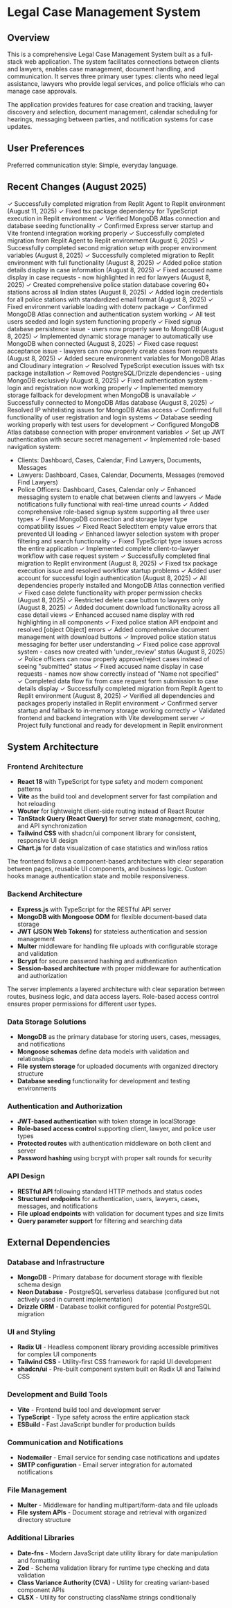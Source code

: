 # Legal Case Management System

## Overview

This is a comprehensive Legal Case Management System built as a full-stack web application. The system facilitates connections between clients and lawyers, enables case management, document handling, and communication. It serves three primary user types: clients who need legal assistance, lawyers who provide legal services, and police officials who can manage case approvals.

The application provides features for case creation and tracking, lawyer discovery and selection, document management, calendar scheduling for hearings, messaging between parties, and notification systems for case updates.

## User Preferences

Preferred communication style: Simple, everyday language.

## Recent Changes (August 2025)

✓ Successfully completed migration from Replit Agent to Replit environment (August 11, 2025)
✓ Fixed tsx package dependency for TypeScript execution in Replit environment
✓ Verified MongoDB Atlas connection and database seeding functionality
✓ Confirmed Express server startup and Vite frontend integration working properly
✓ Successfully completed migration from Replit Agent to Replit environment (August 6, 2025)
✓ Successfully completed second migration setup with proper environment variables (August 8, 2025)
✓ Successfully completed migration to Replit environment with full functionality (August 8, 2025)
✓ Added police station details display in case information (August 8, 2025)
✓ Fixed accused name display in case requests - now highlighted in red for lawyers (August 8, 2025)
✓ Created comprehensive police station database covering 60+ stations across all Indian states (August 8, 2025)
✓ Added login credentials for all police stations with standardized email format (August 8, 2025)
✓ Fixed environment variable loading with dotenv package
✓ Confirmed MongoDB Atlas connection and authentication system working
✓ All test users seeded and login system functioning properly
✓ Fixed signup database persistence issue - users now properly save to MongoDB (August 8, 2025)
✓ Implemented dynamic storage manager to automatically use MongoDB when connected (August 8, 2025)
✓ Fixed case request acceptance issue - lawyers can now properly create cases from requests (August 8, 2025)
✓ Added secure environment variables for MongoDB Atlas and Cloudinary integration
✓ Resolved TypeScript execution issues with tsx package installation
✓ Removed PostgreSQL/Drizzle dependencies - using MongoDB exclusively (August 8, 2025)
✓ Fixed authentication system - login and registration now working properly
✓ Implemented memory storage fallback for development when MongoDB is unavailable
✓ Successfully connected to MongoDB Atlas database (August 8, 2025)
✓ Resolved IP whitelisting issues for MongoDB Atlas access
✓ Confirmed full functionality of user registration and login systems
✓ Database seeding working properly with test users for development
✓ Configured MongoDB Atlas database connection with proper environment variables
✓ Set up JWT authentication with secure secret management
✓ Implemented role-based navigation system:
  - Clients: Dashboard, Cases, Calendar, Find Lawyers, Documents, Messages
  - Lawyers: Dashboard, Cases, Calendar, Documents, Messages (removed Find Lawyers)
  - Police Officers: Dashboard, Cases, Calendar only
✓ Enhanced messaging system to enable chat between clients and lawyers
✓ Made notifications fully functional with real-time unread counts
✓ Added comprehensive role-based signup system supporting all three user types
✓ Fixed MongoDB connection and storage layer type compatibility issues
✓ Fixed React SelectItem empty value errors that prevented UI loading
✓ Enhanced lawyer selection system with proper filtering and search functionality
✓ Fixed TypeScript type issues across the entire application
✓ Implemented complete client-to-lawyer workflow with case request system
✓ Successfully completed final migration to Replit environment (August 8, 2025)
✓ Fixed tsx package execution issue and resolved workflow startup problems
✓ Added user account for successful login authentication (August 8, 2025)
✓ All dependencies properly installed and MongoDB Atlas connection verified
✓ Fixed case delete functionality with proper permission checks (August 8, 2025)
✓ Restricted delete case button to lawyers only (August 8, 2025)
✓ Added document download functionality across all case detail views
✓ Enhanced accused name display with red highlighting in all components
✓ Fixed police station API endpoint and resolved [object Object] errors
✓ Added comprehensive document management with download buttons
✓ Improved police station status messaging for better user understanding
✓ Fixed police case approval system - cases now created with 'under_review' status (August 8, 2025)
✓ Police officers can now properly approve/reject cases instead of seeing "submitted" status
✓ Fixed accused name display in case requests - names now show correctly instead of "Name not specified"
✓ Completed data flow fix from case request form submission to case details display
✓ Successfully completed migration from Replit Agent to Replit environment (August 8, 2025)
✓ Verified all dependencies and packages properly installed in Replit environment
✓ Confirmed server startup and fallback to in-memory storage working correctly
✓ Validated frontend and backend integration with Vite development server
✓ Project fully functional and ready for development in Replit environment

## System Architecture

### Frontend Architecture
- **React 18** with TypeScript for type safety and modern component patterns
- **Vite** as the build tool and development server for fast compilation and hot reloading
- **Wouter** for lightweight client-side routing instead of React Router
- **TanStack Query (React Query)** for server state management, caching, and API synchronization
- **Tailwind CSS** with shadcn/ui component library for consistent, responsive UI design
- **Chart.js** for data visualization of case statistics and win/loss ratios

The frontend follows a component-based architecture with clear separation between pages, reusable UI components, and business logic. Custom hooks manage authentication state and mobile responsiveness.

### Backend Architecture
- **Express.js** with TypeScript for the RESTful API server
- **MongoDB with Mongoose ODM** for flexible document-based data storage
- **JWT (JSON Web Tokens)** for stateless authentication and session management
- **Multer** middleware for handling file uploads with configurable storage and validation
- **Bcrypt** for secure password hashing and authentication
- **Session-based architecture** with proper middleware for authentication and authorization

The server implements a layered architecture with clear separation between routes, business logic, and data access layers. Role-based access control ensures proper permissions for different user types.

### Data Storage Solutions
- **MongoDB** as the primary database for storing users, cases, messages, and notifications
- **Mongoose schemas** define data models with validation and relationships
- **File system storage** for uploaded documents with organized directory structure
- **Database seeding** functionality for development and testing environments

### Authentication and Authorization
- **JWT-based authentication** with token storage in localStorage
- **Role-based access control** supporting client, lawyer, and police user types
- **Protected routes** with authentication middleware on both client and server
- **Password hashing** using bcrypt with proper salt rounds for security

### API Design
- **RESTful API** following standard HTTP methods and status codes
- **Structured endpoints** for authentication, users, lawyers, cases, messages, and notifications
- **File upload endpoints** with validation for document types and size limits
- **Query parameter support** for filtering and searching data

## External Dependencies

### Database and Infrastructure
- **MongoDB** - Primary database for document storage with flexible schema design
- **Neon Database** - PostgreSQL serverless database (configured but not actively used in current implementation)
- **Drizzle ORM** - Database toolkit configured for potential PostgreSQL migration

### UI and Styling
- **Radix UI** - Headless component library providing accessible primitives for complex UI components
- **Tailwind CSS** - Utility-first CSS framework for rapid UI development
- **shadcn/ui** - Pre-built component system built on Radix UI and Tailwind CSS

### Development and Build Tools
- **Vite** - Frontend build tool and development server
- **TypeScript** - Type safety across the entire application stack
- **ESBuild** - Fast JavaScript bundler for production builds

### Communication and Notifications
- **Nodemailer** - Email service for sending case notifications and updates
- **SMTP configuration** - Email server integration for automated notifications

### File Management
- **Multer** - Middleware for handling multipart/form-data and file uploads
- **File system APIs** - Document storage and retrieval with organized directory structure

### Additional Libraries
- **Date-fns** - Modern JavaScript date utility library for date manipulation and formatting
- **Zod** - Schema validation library for runtime type checking and data validation
- **Class Variance Authority (CVA)** - Utility for creating variant-based component APIs
- **CLSX** - Utility for constructing className strings conditionally